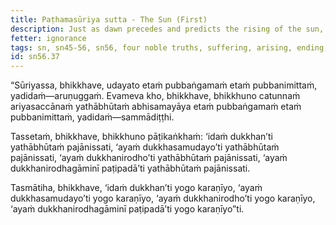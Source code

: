 ```yaml
---
title: Paṭhamasūriya sutta - The Sun (First)
description: Just as dawn precedes and predicts the rising of the sun, so too, for a bhikkhu, right view precedes and predicts the breakthrough to the Four Noble Truths as they really are.
fetter: ignorance
tags: sn, sn45-56, sn56, four noble truths, suffering, arising, ending, way of practice, path, dawn, sun, right view, wisdom
id: sn56.37
---
```


“Sūriyassa, bhikkhave, udayato etaṁ pubbaṅgamaṁ etaṁ pubbanimittaṁ, yadidaṁ—aruṇuggaṁ. Evameva kho, bhikkhave, bhikkhuno catunnaṁ ariyasaccānaṁ yathābhūtaṁ abhisamayāya etaṁ pubbaṅgamaṁ etaṁ pubbanimittaṁ, yadidaṁ—sammādiṭṭhi.

Tassetaṁ, bhikkhave, bhikkhuno pāṭikaṅkhaṁ: ‘idaṁ dukkhan’ti yathābhūtaṁ pajānissati, ‘ayaṁ dukkhasamudayo’ti yathābhūtaṁ pajānissati, ‘ayaṁ dukkhanirodho’ti yathābhūtaṁ pajānissati, ‘ayaṁ dukkhanirodhagāminī paṭipadā’ti yathābhūtaṁ pajānissati.

Tasmātiha, bhikkhave, ‘idaṁ dukkhan’ti yogo karaṇīyo,
‘ayaṁ dukkhasamudayo’ti yogo karaṇīyo,
‘ayaṁ dukkhanirodho’ti yogo karaṇīyo,
‘ayaṁ dukkhanirodhagāminī paṭipadā’ti yogo karaṇīyo”ti.